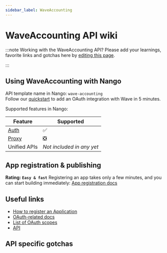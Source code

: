 ```yaml
---
sidebar_label: WaveAccounting
---
```


# WaveAccounting API wiki

:::note Working with the WaveAccounting API?
Please add your learnings, favorite links and gotchas here by [editing this page](https://github.com/nangohq/nango/tree/master/docs/docs/providers/wave_accounting.md).

:::

## Using WaveAccounting with Nango

API template name in Nango: `wave-accounting`  
Follow our [quickstart](../quickstart.md) to add an OAuth integration with Wave in 5 minutes.

Supported features in Nango:

| Feature                            | Supported                 |
| ---------------------------------- | ------------------------- |
| [Auth](/nango-auth/core-concepts)  | ✅                        |
| [Proxy](/nango-unified-apis/proxy) | ❎                        |
| Unified APIs                       | _Not included in any yet_ |

## App registration & publishing

**Rating: `Easy & fast`**
Registering an app takes only a few minutes, and you can start building immediately: [App registration docs](https://developer.waveapps.com/hc/en-us/articles/360020948171-Create-a-Wave-Account-and-Test-Businesses)



## Useful links

- [How to register an Application](https://developer.waveapps.com/hc/en-us/articles/360020948171-Create-a-Wave-Account-and-Test-Businesses)
- [OAuth-related docs](https://developer.waveapps.com/hc/en-us/articles/360019493652-OAuth-Guide)
- [List of OAuth scopes](https://developer.waveapps.com/hc/en-us/articles/360032818132)
- [API](https://developer.waveapps.com/hc/en-us/articles/360018937431-API-Playground)


## API specific gotchas

